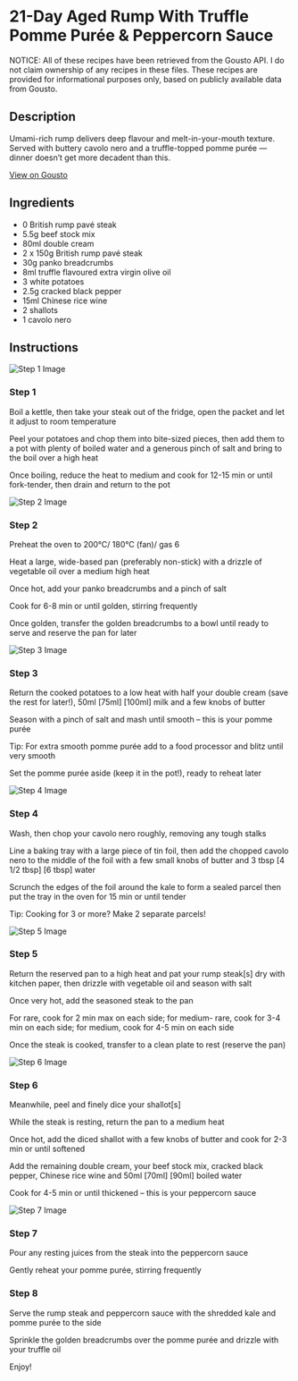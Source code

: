 # 21-Day Aged Rump With Truffle Pomme Purée & Peppercorn Sauce

NOTICE: All of these recipes have been retrieved from the Gousto API. I do not claim ownership of any recipes in these files. These recipes are provided for informational purposes only, based on publicly available data from Gousto.

## Description

Umami-rich rump delivers deep flavour and melt-in-your-mouth texture. Served with buttery cavolo nero and a truffle-topped pomme purée — dinner doesn’t get more decadent than this.


[View on Gousto](https://www.gousto.co.uk/recipes/cookbook/21-day-aged-rump-with-truffle-crumb-pomme-puree-peppercorn-sauce)

## Ingredients

- 0 British rump pavé steak
- 5.5g beef stock mix
- 80ml double cream
- 2 x 150g British rump pavé steak
- 30g panko breadcrumbs
- 8ml truffle flavoured extra virgin olive oil
- 3 white potatoes
- 2.5g cracked black pepper
- 15ml Chinese rice wine
- 2 shallots
- 1 cavolo nero

## Instructions

![Step 1 Image](https://production-media.gousto.co.uk/cms/recipe-step-image/step-1-1631617641805-x200.jpg)

### Step 1

Boil a kettle, then take your steak out of the fridge, open the packet and let it adjust to room temperature

Peel your potatoes and chop them into bite-sized pieces, then add them to a pot with plenty of boiled water and a generous pinch of salt and bring to the boil over a high heat

Once boiling, reduce the heat to medium and cook for 12-15 min or until fork-tender, then drain and return to the pot

![Step 2 Image](https://production-media.gousto.co.uk/cms/recipe-step-image/step-2-1631617646510-x200.jpg)

### Step 2

Preheat the oven to 200°C/ 180°C (fan)/ gas 6

Heat a large, wide-based pan (preferably non-stick) with a drizzle of vegetable oil over a medium high heat

Once hot, add your panko breadcrumbs and a pinch of salt

Cook for 6-8 min or until golden, stirring frequently

Once golden, transfer the golden breadcrumbs to a bowl until ready to serve and reserve the pan for later

![Step 3 Image](https://production-media.gousto.co.uk/cms/recipe-step-image/step-3-1631617656998-x200.jpg)

### Step 3

Return the cooked potatoes to a low heat with half your double cream (save the rest for later!), 50ml<span class="text-danger"> <span class="text-purple">[75ml]</span> [100ml] </span>milk and a few knobs of butter

Season with a pinch of salt and mash until smooth – this is your pomme purée

Tip: For extra smooth pomme purée add to a food processor and blitz until very smooth

Set the pomme purée aside (keep it in the pot!), ready to reheat later

![Step 4 Image](https://production-media.gousto.co.uk/cms/recipe-step-image/step-4-1631617668642-x200.jpg)

### Step 4

Wash, then chop your cavolo nero roughly, removing any tough stalks

Line a baking tray with a large piece of tin foil, then add the chopped cavolo nero to the middle of the foil with a few small knobs of butter and 3 tbsp<span class="text-purple"> [4 1/2 tbsp]</span> <span class="text-danger">[6 tbsp] </span>water

Scrunch the edges of the foil around the kale to form a sealed parcel then put the tray in the oven for 15 min or until tender

Tip: Cooking for 3 or more? Make 2 separate parcels!

![Step 5 Image](https://production-media.gousto.co.uk/cms/recipe-step-image/step-5-1631617676804-x200.jpg)

### Step 5

Return the reserved pan to a high heat and pat your rump steak[s] dry with kitchen paper, then drizzle with vegetable oil and season with salt

Once very hot, add the seasoned steak to the pan

For rare, cook for 2 min max on each side; for medium- rare, cook for 3-4 min on each side; for medium, cook for 4-5 min on each side

Once the steak is cooked, transfer to a clean plate to rest (reserve the pan)

![Step 6 Image](https://production-media.gousto.co.uk/cms/recipe-step-image/step-6-1631617684749-x200.jpg)

### Step 6

Meanwhile, peel and finely dice your shallot[s]

While the steak is resting, return the pan to a medium heat

Once hot, add the diced shallot with a few knobs<span class="text-danger"> </span>of butter and cook for 2-3 min or until softened

Add the remaining double cream, your beef stock mix, cracked black pepper, Chinese rice wine and 50ml <span class="text-purple">[70ml] </span><span class="text-danger">[90ml] </span>boiled water

Cook for 4-5 min or until thickened – this is your peppercorn sauce

![Step 7 Image](https://production-media.gousto.co.uk/cms/recipe-step-image/step-7-1631617689604-x200.jpg)

### Step 7

Pour any resting juices from the steak into the peppercorn sauce

Gently reheat your pomme purée, stirring frequently

### Step 8

Serve the rump steak and peppercorn sauce with the shredded kale and pomme purée to the side

Sprinkle the golden breadcrumbs over the pomme purée and drizzle with your truffle oil

Enjoy!

